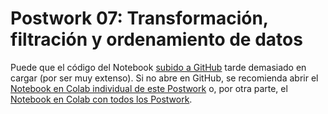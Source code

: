 # Postwork 07: Transformación, filtración y ordenamiento de datos
Puede que el código del Notebook [subido a GitHub](Postwork_7/Readme.ipynb) tarde demasiado en cargar (por ser muy extenso).
Si no abre en GitHub, se recomienda abrir el [Notebook en Colab individual de este Postwork](https://colab.research.google.com/drive/1OnrPAZk9o23a8lV7nikk0x19FHsHYTVT?usp=sharing) o, por otra parte, el [Notebook en Colab con todos los Postwork](https://colab.research.google.com/drive/13T6rYJlOyld0x1NB_0-TiGYD4QEANFJn?usp=sharing).

